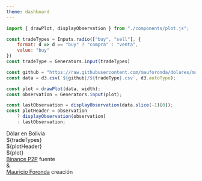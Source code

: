 ```yaml
---
theme: dashboard
---
```


<link rel="stylesheet" href="style.css">

```js
import { drawPlot, displayObservation } from "./components/plot.js";
```

```js
const tradeTypes = Inputs.radio(["buy", "sell"], {
    format: d => d == "buy" ? "compra" : "venta",
    value: "buy"
})
const tradeType = Generators.input(tradeTypes)
```

```js
const github = "https://raw.githubusercontent.com/mauforonda/dolares/main";
const data = d3.csv(`${github}/${tradeType}.csv`, d3.autoType);
```

```js
const plot = drawPlot(data, width);
const observation = Generators.input(plot);
```

```js
const lastObservation = displayObservation(data.slice(-1)[0]);
const plotHeader = observation
    ? displayObservation(observation)
    : lastObservation;
```

<div class="title">Dólar en Bolivia</div>

<div class="options">
    ${tradeTypes}
</div>

<div class="plotHeader">
    ${plotHeader}
</div>

<div class="card">
    ${plot}
</div>

<div class="source">
    <div>
        <span><a href="https://p2p.binance.com/en/trade/all-payments/USDT?fiat=BOB" target="_blank">Binance P2P</a></span>
        <span class="annotation">fuente</span>
    </div>
    <div>&</div>
    <div>
        <span><a href="mailto:mauriforonda@gmail.com">Mauricio Foronda</a></span>
        <span class="annotation">creación</span>
    </div>
</div>